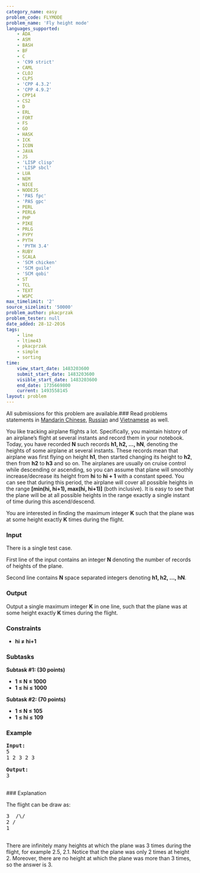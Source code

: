 ```yaml
---
category_name: easy
problem_code: FLYMODE
problem_name: 'Fly height mode'
languages_supported:
    - ADA
    - ASM
    - BASH
    - BF
    - C
    - 'C99 strict'
    - CAML
    - CLOJ
    - CLPS
    - 'CPP 4.3.2'
    - 'CPP 4.9.2'
    - CPP14
    - CS2
    - D
    - ERL
    - FORT
    - FS
    - GO
    - HASK
    - ICK
    - ICON
    - JAVA
    - JS
    - 'LISP clisp'
    - 'LISP sbcl'
    - LUA
    - NEM
    - NICE
    - NODEJS
    - 'PAS fpc'
    - 'PAS gpc'
    - PERL
    - PERL6
    - PHP
    - PIKE
    - PRLG
    - PYPY
    - PYTH
    - 'PYTH 3.4'
    - RUBY
    - SCALA
    - 'SCM chicken'
    - 'SCM guile'
    - 'SCM qobi'
    - ST
    - TCL
    - TEXT
    - WSPC
max_timelimit: '2'
source_sizelimit: '50000'
problem_author: pkacprzak
problem_tester: null
date_added: 28-12-2016
tags:
    - line
    - ltime43
    - pkacprzak
    - simple
    - sorting
time:
    view_start_date: 1483203600
    submit_start_date: 1483203600
    visible_start_date: 1483203600
    end_date: 1735669800
    current: 1493558145
layout: problem
---
```

All submissions for this problem are available.###  Read problems statements in [Mandarin Chinese](http://www.codechef.com/download/translated/LTIME43/mandarin/FLYMODE.pdf), [Russian](http://www.codechef.com/download/translated/LTIME43/russian/FLYMODE.pdf) and [Vietnamese](http://www.codechef.com/download/translated/LTIME43/vietnamese/FLYMODE.pdf) as well.

You like tracking airplane flights a lot. Specifically, you maintain history of an airplane’s flight at several instants and record them in your notebook. Today, you have recorded **N** such records **h1, h2, ..., hN**, denoting the heights of some airplane at several instants. These records mean that airplane was first flying on height **h1**, then started changing its height to **h2**, then from **h2** to **h3** and so on. The airplanes are usually on cruise control while descending or ascending, so you can assume that plane will smoothly increase/decrease its height from **hi** to **hi + 1** with a constant speed. You can see that during this period, the airplane will cover all possible heights in the range **\[min(hi, hi+1), max(hi, hi+1)\]** (both inclusive). It is easy to see that the plane will be at all possible heights in the range exactly a single instant of time during this ascend/descend.

You are interested in finding the maximum integer **K** such that the plane was at some height exactly **K** times during the flight.

### Input

There is a single test case.

First line of the input contains an integer **N** denoting the number of records of heights of the plane.

Second line contains **N** space separated integers denoting **h1, h2, ..., hN**.

### Output

Output a single maximum integer **K** in one line, such that the plane was at some height exactly **K** times during the flight.

### Constraints

- **hi ≠ hi+1**

### Subtasks

**Subtask #1: (30 points)**

- **1 ≤ N ≤ 1000**
- **1 ≤ hi ≤ 1000**

**Subtask #2: (70 points)**

- **1 ≤ N ≤ 105**
- **1 ≤ hi ≤ 109**

### Example

<pre><b>Input:</b>
5
1 2 3 2 3

<b>Output:</b>
3

</pre>### Explanation
The flight can be draw as:

<pre>
3  /\/
2 /
1

</pre>There are infinitely many heights at which the plane was 3 times during the flight, for example 2.5, 2.1. Notice that the plane was only 2 times at height 2. Moreover, there are no height at which the plane was more than 3 times, so the answer is 3.